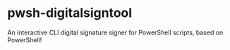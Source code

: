 # pwsh-digitalsigntool
An interactive CLI digital signature signer for PowerShell scripts, based on PowerShell!
